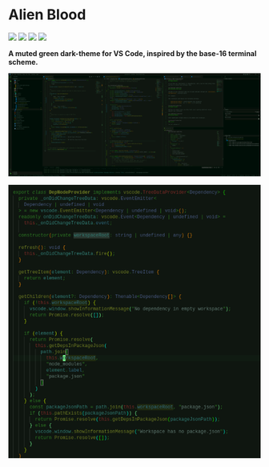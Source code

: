 # Alien Blood

[![](https://vsmarketplacebadge.apphb.com/version-short/ThomasBishop.alien-blood.svg)](https://vsmarketplacebadge.apphb.com/version/ThomasBishop.alien-blood.svg)
[![](https://vsmarketplacebadge.apphb.com/installs-short/ThomasBishop.alien-blood.svg)](https://vsmarketplacebadge.apphb.com/installs-short/ThomasBishop.alien-blood.svg)
[![](https://vsmarketplacebadge.apphb.com/downloads/ThomasBishop.alien-blood.svg)](https://vsmarketplacebadge.apphb.com/downloads/ThomasBishop.alien-blood.svg)
[![](https://vsmarketplacebadge.apphb.com/rating-star/ThomasBishop.alien-blood.svg)](https://vsmarketplacebadge.apphb.com/rating-star/ThomasBishop.alien-blood.svg)

**A muted green dark-theme for VS Code, inspired by the base-16 terminal scheme.**

![](images/screenshots/whole-ui.png)


![TypeScript](images/screenshots/typescript.png)
